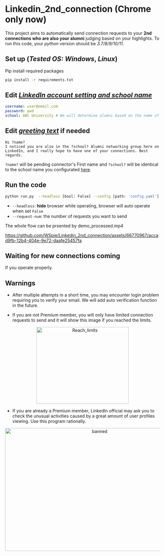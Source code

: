 # Linkedin_2nd_connection (Chrome only now)

This project aims to automatically send connection requests to your **2nd connections who are also your alumni** judging based on your highlights. To run this code, your *python* version should be *3.7/8/9/10/11*. 
## Set up (*Tested OS: Windows*, *Linux*)
Pip install required packages
```bash shell
pip install -r requirements.txt
```

## Edit [*LinkedIn account setting and school name*](config.yaml)
```yaml config.yaml
username: user@email.com
password: pwd
school: ABC University # We will determine alumni based on the name of school, so be careful of typos
```

## Edit [*greeting text*](greeting_alumni.txt) if needed
```text greeting_alumni.txt
Hi ?name?
I noticed you are also in the ?school? Alumni networking group here on LinkedIn, and I really hope to have one of your connections. Best regards.
```
`?name?` will be pending connector's First name and `?school?` will be identical to the school name you configurated [here](config.yaml). 

## Run the code
```bash shell
python run.py  --headless [bool: False] --config [path: 'config.yaml'] --request-num [int: 20] --greet-txt [path: greeting_alumni.txt]
```
- `--headless`: **hide** browser while operating, browser will auto operate when set `False`
- `--request-num`: the number of requests you want to send

The whole flow can be prsented by demo_processed.mp4

https://github.com/WSpie/Linkedin_2nd_connection/assets/66770967/accad9fb-12b4-404e-9e72-daafe25457fa

## Waiting for new connections coming
If you operate properly.

## Warnings

- After multiple attempts in a short time, you may encounter login problem requiring you to verify your email. We will add auto verification function in the future.

- If you are not Premium member, you will only have limited connection requests to send and it will show this image if you reached the limits.
<div align="center">
  <img src="https://github.com/WSpie/Linkedin_2nd_connection/assets/66770967/c8de26b9-f378-4c0f-83cf-2064bf6275f7" alt="Reach_limits" width="300" height="250">
</div>

- If you are already a Premium member, LinkedIn official may ask you to check the unusual activities caused by a great amount of user profiles viewing. Use this program rationally.
<div align="center">
  <img src="https://user-images.githubusercontent.com/66770967/190923752-10d738f1-c683-4276-9a6a-fd959e655e9f.png" alt="banned" width="600" height="400">
</div>
